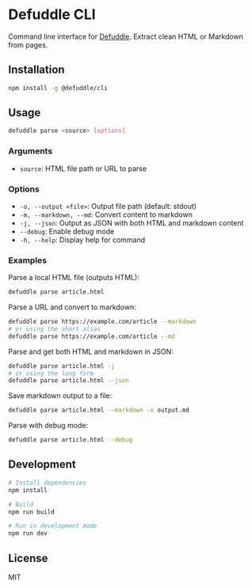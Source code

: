 # Defuddle CLI

Command line interface for [Defuddle](https://github.com/kepano/defuddle). Extract clean HTML or Markdown from pages.

## Installation

```bash
npm install -g @defuddle/cli
```

## Usage

```bash
defuddle parse <source> [options]
```

### Arguments

- `source`: HTML file path or URL to parse

### Options

- `-o, --output <file>`: Output file path (default: stdout)
- `-m, --markdown, --md`: Convert content to markdown
- `-j, --json`: Output as JSON with both HTML and markdown content
- `--debug`: Enable debug mode
- `-h, --help`: Display help for command

### Examples

Parse a local HTML file (outputs HTML):
```bash
defuddle parse article.html
```

Parse a URL and convert to markdown:
```bash
defuddle parse https://example.com/article --markdown
# or using the short alias
defuddle parse https://example.com/article --md
```

Parse and get both HTML and markdown in JSON:
```bash
defuddle parse article.html -j
# or using the long form
defuddle parse article.html --json
```

Save markdown output to a file:
```bash
defuddle parse article.html --markdown -o output.md
```

Parse with debug mode:
```bash
defuddle parse article.html --debug
```

## Development

```bash
# Install dependencies
npm install

# Build
npm run build

# Run in development mode
npm run dev
```

## License

MIT 

